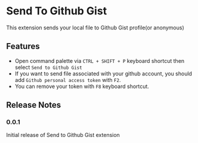 
# Send To Github Gist

This extension sends your local file to Github Gist profile(or anonymous)

## Features

* Open command palette via `CTRL + SHIFT + P` keyboard shortcut then select `Send to Github Gist`
* If you want to send file associated with your github account, you should add `Github personal access token` with `F2`.
* You can remove your token with `F8` keyboard shortcut.   

## Release Notes
### 0.0.1
Initial release of Send to Github Gist extension
